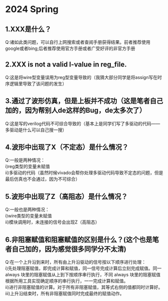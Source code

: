 # 2024 Spring

## 1.XXX是什么？  
Q:诸如此类问题，可以自行上网搜索或者查阅手册获得结果。前者推荐使用google或者bing;后者推荐使用官方手册或者广受好评的非官方手册

## 2.XXX is not a valid l-value in reg_file.  
Q:这是将wire型变量误用为reg型变量导致的（我猜大部分同学是将assign写在时序逻辑里导致了该问题的发生）  

## 3.通过了波形仿真，但是上板并不成功（这是笔者自己加的，因为帮别人de这样的Bug，de太多次了）  
Q:这是写的verilog代码不可综合导致的（基本上是同学们写了多驱动的代码——多驱动是什么可以自己搜一搜）  

## 4.波形中出现了X（不定态）是什么情况？  
Q:一般是两种情况：  
i)reg类型的变量未赋值  
ii)多驱动的代码（虽然时候vivado会帮你处理多驱动代码导致不定态的问题，但是最后仿真也不会通过，因为不可综合）

## 5.波形中出现了Z（高阻态）是什么情况？  
Q:一般也是两种情况：  
i)wire类型的变量未赋值   
ii)模块调用时，未连接的信号会出现Z（高阻态）  

## 6.非阻塞赋值和阻塞赋值的区别是什么？(这个也是笔者自己加的，因为感觉很多同学分不太清)  
Q:在一个上升沿到来时，所有由上升沿驱动的信号按以下顺序进行处理：  
i)先处理阻塞赋值，即完成计算和赋值，同一信号完成计算后立刻完成赋值。同一 always 块里的阻塞赋值从上到下按顺序串行执行，不同 always 块里的阻塞赋值根据所用工具实现确定顺序的串行执行，一一完成计算和赋值。  
ii)进行非阻塞赋值的计算。对于所有非阻塞赋值，其等式右侧的值都同时计算好。  
iii)上升沿结束时，所有非阻塞赋值同时完成最终的赋值动作。

